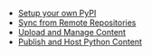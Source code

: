 * [Setup your own PyPI](pypi.md)
* [Sync from Remote Repositories](sync.md)
* [Upload and Manage Content](upload.md)
* [Publish and Host Python Content](publish.md)
